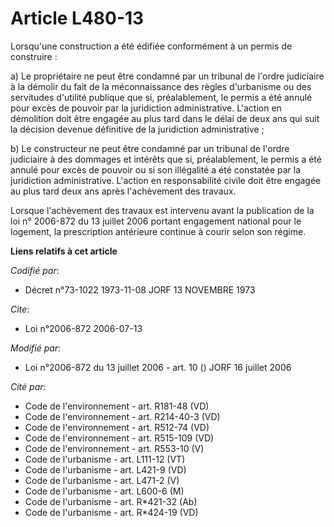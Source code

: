 # Article L480-13

Lorsqu'une construction a été édifiée conformément à un permis de construire :

a) Le propriétaire ne peut être condamné par un tribunal de l'ordre judiciaire à la démolir du fait de la méconnaissance des
règles d'urbanisme ou des servitudes d'utilité publique que si, préalablement, le permis a été annulé pour excès de pouvoir
par la juridiction administrative. L'action en démolition doit être engagée au plus tard dans le délai de deux ans qui suit
la décision devenue définitive de la juridiction administrative ;

b) Le constructeur ne peut être condamné par un tribunal de l'ordre judiciaire à des dommages et intérêts que si,
préalablement, le permis a été annulé pour excès de pouvoir ou si son illégalité a été constatée par la juridiction
administrative. L'action en responsabilité civile doit être engagée au plus tard deux ans après l'achèvement des travaux.

Lorsque l'achèvement des travaux est intervenu avant la publication de la loi n° 2006-872 du 13 juillet 2006 portant
engagement national pour le logement, la prescription antérieure continue à courir selon son régime.

**Liens relatifs à cet article**

_Codifié par_:

  - Décret n°73-1022 1973-11-08 JORF 13 NOVEMBRE 1973

_Cite_:

  - Loi n°2006-872 2006-07-13

_Modifié par_:

  - Loi n°2006-872 du 13 juillet 2006 - art. 10 () JORF 16 juillet 2006

_Cité par_:

  - Code de l'environnement - art. R181-48 (VD)
  - Code de l'environnement - art. R214-40-3 (VD)
  - Code de l'environnement - art. R512-74 (VD)
  - Code de l'environnement - art. R515-109 (VD)
  - Code de l'environnement - art. R553-10 (V)
  - Code de l'urbanisme - art. L111-12 (VT)
  - Code de l'urbanisme - art. L421-9 (VD)
  - Code de l'urbanisme - art. L471-2 (V)
  - Code de l'urbanisme - art. L600-6 (M)
  - Code de l'urbanisme - art. R*421-32 (Ab)
  - Code de l'urbanisme - art. R*424-19 (VD)
